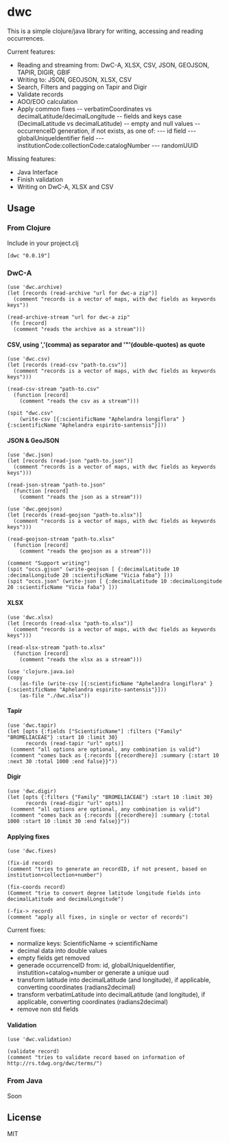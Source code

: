 # dwc

This is a simple clojure/java library for writing, accessing and reading occurrences.

Current features:
- Reading and streaming from: DwC-A, XLSX, CSV, JSON, GEOJSON, TAPIR, DIGIR, GBIF
- Writing to: JSON, GEOJSON, XLSX, CSV
- Search, Filters and pagging on Tapir and Digir
- Validate records
- AOO/EOO calculation
- Apply common fixes
-- verbatimCoordinates vs decimalLatitude/decimalLongitude
-- fields and keys case (DecimalLatitude vs decimalLatitude)
-- empty and null values
-- occurrenceID generation, if not exists, as one of:
--- id field
--- globalUniqueIdentifier field
--- institutionCode:collectionCode:catalogNumber
--- randomUUID

Missing features:
- Java Interface
- Finish validation
- Writing on DwC-A, XLSX and CSV

## Usage

### From Clojure

Include in your project.clj

    [dwc "0.0.19"]

### DwC-A

    (use 'dwc.archive)
    (let [records (read-archive "url for dwc-a zip")]
      (comment "records is a vector of maps, with dwc fields as keywords keys"))

    (read-archive-stream "url for dwc-a zip" 
     (fn [record]
      (comment "reads the archive as a stream")))

#### CSV, using ','(comma) as  separator and '"'(double-quotes) as quote

    (use 'dwc.csv) 
    (let [records (read-csv "path-to.csv")]
      (comment "records is a vector of maps, with dwc fields as keywords keys")))

    (read-csv-stream "path-to.csv"
      (function [record]
        (comment "reads the csv as a stream")))

    (spit "dwc.csv"
        (write-csv [{:scientificName "Aphelandra longiflora" } {:scientificName "Aphelandra espirito-santensis"}]))

#### JSON & GeoJSON

    (use 'dwc.json) 
    (let [records (read-json "path-to.json")]
      (comment "records is a vector of maps, with dwc fields as keywords keys")))

    (read-json-stream "path-to.json"
      (function [record]
        (comment "reads the json as a stream")))

    (use 'dwc.geojson) 
    (let [records (read-geojson "path-to.xlsx")]
      (comment "records is a vector of maps, with dwc fields as keywords keys")))

    (read-geojson-stream "path-to.xlsx"
      (function [record]
        (comment "reads the geojson as a stream")))

    (comment "Support writing")
    (spit "occs.gjson" (write-geojson [ {:decimalLatitude 10 :decimalLongitude 20 :scientificName "Vicia faba"} ]))
    (spit "occs.json" (write-json [ {:decimalLatitude 10 :decimalLongitude 20 :scientificName "Vicia faba"} ]))

#### XLSX

    (use 'dwc.xlsx) 
    (let [records (read-xlsx "path-to.xlsx")]
      (comment "records is a vector of maps, with dwc fields as keywords keys")))

    (read-xlsx-stream "path-to.xlsx"
      (function [record]
        (comment "reads the xlsx as a stream")))

    (use 'clojure.java.io)
    (copy
        (as-file (write-csv [{:scientificName "Aphelandra longiflora" } {:scientificName "Aphelandra espirito-santensis"}]))
        (as-file "./dwc.xlsx"))

#### Tapir

    (use 'dwc.tapir)
    (let [opts {:fields ["ScientificName"] :filters {"Family" "BROMELIACEAE"} :start 10 :limit 30}
          records (read-tapir "url" opts)]
     (comment "all options are optional, any combination is valid")
     (comment "comes back as {:records [{recordhere}] :summary {:start 10 :next 30 :total 1000 :end false}}"))

#### Digir

    (use 'dwc.digir)
    (let [opts {:filters {"Family" "BROMELIACEAE"} :start 10 :limit 30}
          records (read-digir "url" opts)]
     (comment "all options are optional, any combination is valid")
     (comment "comes back as {:records [{recordhere}] :summary {:total 1000 :start 10 :limit 30 :end false}}"))

#### Applying fixes

    (use 'dwc.fixes)

    (fix-id record)
    (comment "tries to generate an recordID, if not present, based on institution+collection+number")

    (fix-coords record)
    (Comment "trie to convert degree latitude longitude fields into decimalLatitude and decimalLongitude")

    (-fix-> record)
    (comment "apply all fixes, in single or vector of records")

Current fixes:
- normalize keys: ScientificName -> scientificName
- decimal data into double values
- empty fields get removed
- generade occurrenceID from: id, globalUniqueIdentifier, instutition+catalog+number or generate a unique uud
- transform latitude into decimalLatitude (and longitude), if applicable, converting coordinates (radians2decimal)
- transform verbatimLatitude into decimalLatitude (and longitude), if applicable, converting coordinates (radians2decimal)
- remove non std fields

#### Validation

    (use 'dwc.validation)

    (validate record)
    (comment "tries to validate record based on information of http://rs.tdwg.org/dwc/terms/")

### From Java

Soon

## License

MIT

